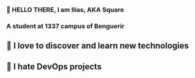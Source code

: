 ### 👋 HELLO THERE, I am Ilias, AKA Square
### A student at 1337 campus of Benguerir

## 🔭 I love to discover and learn new technologies
## 🤯 I hate DevOps projects
## 